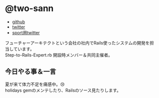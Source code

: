 # @two-sann


- [github](https://github.com/ttwo32)
- [twitter](https://twitter.com/two_sann)
- [sport用twitter](https://twitter.com/RedsfanE)

フューチャーアーキテクトという会社の社内でRails使ったシステムの開発を担当しています。  
Step-to-Rails-Expert.rb 開設時メンバー＆共同主催者。


## 今日やる事＆一言

夏が来て体力不足を痛感中。:cry:  
holidays gemのメンテしたり、Railsのソース見たりします。
